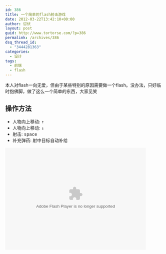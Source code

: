 ```yaml
---
id: 386
title: 一个简单的flash射击游戏
date: 2012-03-22T13:42:10+00:00
author: 愆伏
layout: post
guid: http://www.tortorse.com/?p=386
permalink: /archives/386
dsq_thread_id:
  - "3444281363"
categories:
  - 设计
tags:
  - 前端
  - flash
---
```

本人对flash一向无爱，但由于某些特别的原因需要做一个flash。没办法，只好临时抱佛脚，做了这么一个简单的东西，大家见笑
  
## 操作方法

- 人物向上移动: <kbd>↑</kbd>
- 人物向上移动: <kbd>↓</kbd>
- 射击: <kbd>space</kbd>
- 补充弹药: <kbd>射中目标自动补给</kbd>

<object id="FlashID" width="450" height="327" classid="clsid:d27cdb6e-ae6d-11cf-96b8-444553540000" codebase="http://download.macromedia.com/pub/shockwave/cabs/flash/swflash.cab#version=6,0,40,0"><param name="quality" value="high"><param name="wmode" value="opaque"><param name="swfversion" value="6.0.65.0"><param name="src" value="/wp-content/uploads/2012/03/shootgame.swf"><embed id="FlashID" width="450" height="327" type="application/x-shockwave-flash" src="/wp-content/uploads/2012/03/shootgame.swf" quality="high" wmode="opaque" swfversion="6.0.65.0"></object>